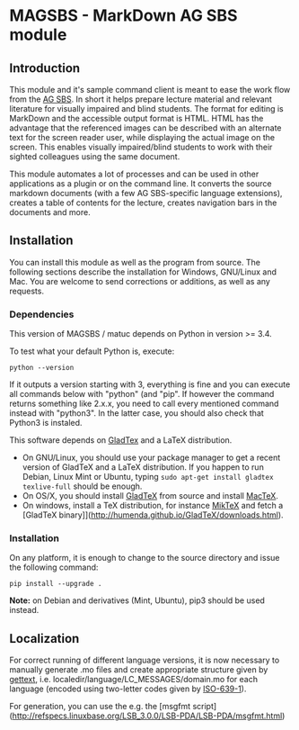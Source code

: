<!-- vim: set ft=markdown sts=4 ts=4 sw=4 expandtab: -->
MAGSBS - MarkDown AG SBS module
===============================

Introduction
------------


This module and it's sample command client is meant to ease the work flow from
the [AG SBS](https://elvis.inf.tu-dresden.de/index.php?menuid=23). In short it
helps prepare lecture material and relevant literature for visually impaired and
blind students. The format for editing is MarkDown and the accessible output
format is HTML.
HTML has the advantage that the referenced images can be described with an
alternate text for the screen reader user, while displaying the actual image on
the screen.
This enables visually impaired/blind students to work with their sighted
colleagues using the same document.

This module automates a lot of processes and can be used in other applications
as a plugin or on the command line. It converts the source markdown documents
(with a few AG SBS-specific language extensions), creates a table of contents
for the lecture, creates navigation bars in the documents and more.

Installation
------------

You can install this module as well as the program from source. The following
sections describe the installation for Windows, GNU/Linux and Mac. You are
welcome to send corrections or additions, as well as any requests.

### Dependencies

This version of MAGSBS / matuc depends on Python in version >= 3.4.

To test what your default Python is, execute:

    python --version

If it outputs a version starting with 3, everything is fine and you can execute
all commands below with "python" (and "pip". If however the command returns
something like 2.x.x, you need to call every mentioned command instead with
"python3". In the latter case, you should also check that Python3 is instaled.

This software depends on [GladTex](https://github.com/humenda/GladTeX) and a
LaTeX distribution.

-   On GNU/Linux, you should use your package manager to get a recent version of
    GladTeX and a LaTeX distribution. If you happen to run Debian, Linux Mint or
    Ubuntu, typing `sudo apt-get install gladtex texlive-full` should be enough.
-   On OS/X, you should install
    [GladTeX](https://github.com/humenda/GladTeX)
    from source and install [MacTeX](www.tug.org/mactex/).
-   On windows, install a TeX distribution, for instance
    [MikTeX](https://miktex.org/)  and fetch a
    [GladTeX binary]](http://humenda.github.io/GladTeX/downloads.html).


### Installation

On any platform, it is enough to change to the source directory and issue the
following command:

    pip install --upgrade .

**Note:** on Debian and derivatives (Mint, Ubuntu), pip3 should be used instead.

Localization
------------

For correct running of different language versions, it is now necessary to
manually generate .mo files and create appropriate structure given by
[gettext](https://docs.python.org/3/library/gettext.html), i.e.
localedir/language/LC_MESSAGES/domain.mo for each language (encoded using
two-letter codes given by [ISO-639-1](https://en.wikipedia.org/wiki/List_of_ISO_639-1_codes)).

For generation, you can use the e.g. the [msgfmt script]
(http://refspecs.linuxbase.org/LSB_3.0.0/LSB-PDA/LSB-PDA/msgfmt.html)
